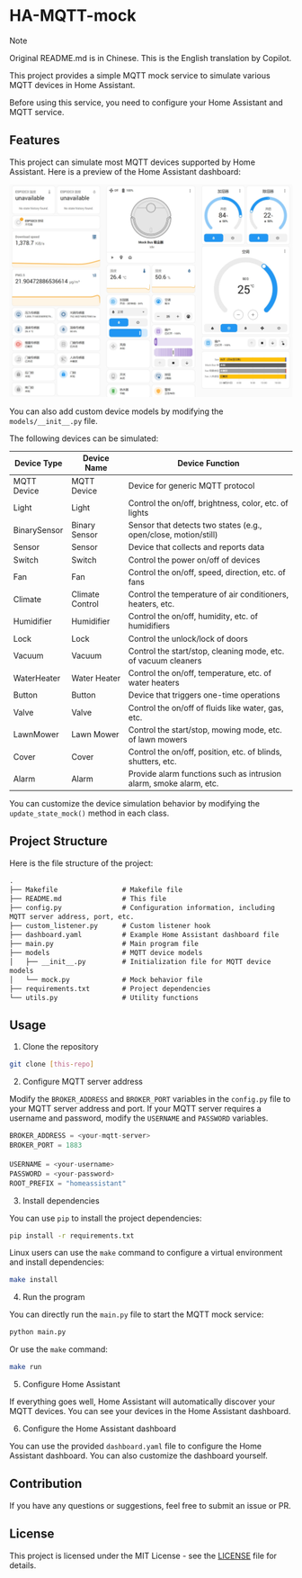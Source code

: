 # HA-MQTT-mock

>[!NOTE]
> Original README.md is in Chinese. This is the English translation by Copilot.


This project provides a simple MQTT mock service to simulate various MQTT devices in Home Assistant.

Before using this service, you need to configure your Home Assistant and MQTT service.

## Features

This project can simulate most MQTT devices supported by Home Assistant. Here is a preview of the Home Assistant dashboard:

![preview](docs/dashboard.jpg)

You can also add custom device models by modifying the `models/__init__.py` file.

The following devices can be simulated:

| Device Type  | Device Name     | Device Function                                                    |
| ------------ | --------------- | ------------------------------------------------------------------ |
| MQTT Device  | MQTT Device     | Device for generic MQTT protocol                                   |
| Light        | Light           | Control the on/off, brightness, color, etc. of lights              |
| BinarySensor | Binary Sensor   | Sensor that detects two states (e.g., open/close, motion/still)    |
| Sensor       | Sensor          | Device that collects and reports data                              |
| Switch       | Switch          | Control the power on/off of devices                                |
| Fan          | Fan             | Control the on/off, speed, direction, etc. of fans                 |
| Climate      | Climate Control | Control the temperature of air conditioners, heaters, etc.         |
| Humidifier   | Humidifier      | Control the on/off, humidity, etc. of humidifiers                  |
| Lock         | Lock            | Control the unlock/lock of doors                                   |
| Vacuum       | Vacuum          | Control the start/stop, cleaning mode, etc. of vacuum cleaners     |
| WaterHeater  | Water Heater    | Control the on/off, temperature, etc. of water heaters             |
| Button       | Button          | Device that triggers one-time operations                           |
| Valve        | Valve           | Control the on/off of fluids like water, gas, etc.                 |
| LawnMower    | Lawn Mower      | Control the start/stop, mowing mode, etc. of lawn mowers           |
| Cover        | Cover           | Control the on/off, position, etc. of blinds, shutters, etc.       |
| Alarm        | Alarm           | Provide alarm functions such as intrusion alarm, smoke alarm, etc. |


You can customize the device simulation behavior by modifying the `update_state_mock()` method in each class.


## Project Structure

Here is the file structure of the project:

```
.
├── Makefile                # Makefile file
├── README.md               # This file
├── config.py               # Configuration information, including MQTT server address, port, etc.
├── custom_listener.py      # Custom listener hook
├── dashboard.yaml          # Example Home Assistant dashboard file
├── main.py                 # Main program file
├── models                  # MQTT device models
│   ├── __init__.py         # Initialization file for MQTT device models
│   └── mock.py             # Mock behavior file
├── requirements.txt        # Project dependencies
└── utils.py                # Utility functions
```

## Usage

1. Clone the repository
```bash
git clone [this-repo]
```

2. Configure MQTT server address

Modify the `BROKER_ADDRESS` and `BROKER_PORT` variables in the `config.py` file to your MQTT server address and port. If your MQTT server requires a username and password, modify the `USERNAME` and `PASSWORD` variables.

```python
BROKER_ADDRESS = <your-mqtt-server>
BROKER_PORT = 1883

USERNAME = <your-username>
PASSWORD = <your-password>
ROOT_PREFIX = "homeassistant"

```

3. Install dependencies

You can use `pip` to install the project dependencies:

```bash
pip install -r requirements.txt
```

Linux users can use the `make` command to configure a virtual environment and install dependencies:

```bash
make install
```

4. Run the program

You can directly run the `main.py` file to start the MQTT mock service:

```bash
python main.py
```

Or use the `make` command:

```bash
make run
```

5. Configure Home Assistant

If everything goes well, Home Assistant will automatically discover your MQTT devices. You can see your devices in the Home Assistant dashboard.

6. Configure the Home Assistant dashboard

You can use the provided `dashboard.yaml` file to configure the Home Assistant dashboard. You can also customize the dashboard yourself.



## Contribution

If you have any questions or suggestions, feel free to submit an issue or PR.

## License

This project is licensed under the MIT License - see the [LICENSE](LICENSE) file for details.

